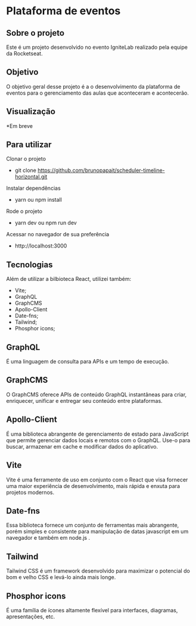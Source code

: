 # Plataforma de eventos

## Sobre o projeto

Este é um projeto desenvolvido no evento IgniteLab realizado pela equipe da Rocketseat.

## Objetivo

O objetivo geral desse projeto é a o desenvolvimento da plataforma de eventos para o gerenciamento das aulas que aconteceram e acontecerão.

## Visualização

*Em breve

## Para utilizar

Clonar o projeto
- git clone https://github.com/brunopapait/scheduler-timeline-horizontal.git

Instalar dependências
- yarn ou npm install

Rode o projeto
- yarn dev ou npm run dev

Acessar no navegador de sua preferência
- http://localhost:3000

## Tecnologias

Além de utilizar a bilbioteca React, utilizei também:

- Vite;
- GraphQL
- GraphCMS
- Apollo-Client
- Date-fns;
- Tailwind;
- Phosphor icons;

## GraphQL
É uma linguagem de consulta para APIs e um tempo de execução.

## GraphCMS
O GraphCMS oferece APIs de conteúdo GraphQL instantâneas para criar, enriquecer, unificar e entregar seu conteúdo entre plataformas.

## Apollo-Client
É uma biblioteca abrangente de gerenciamento de estado para JavaScript que permite gerenciar dados locais e remotos com o GraphQL. Use-o para buscar, armazenar em cache e modificar dados do aplicativo.

## Vite
Vite é uma ferramente de uso em conjunto com o React que visa fornecer uma maior experiência de desenvolvimento, mais rápida e enxuta para projetos modernos.

## Date-fns
Essa biblioteca fornece um conjunto de ferramentas mais abrangente, porém simples e consistente para manipulação de datas javascript em um navegador e também em node.js .

## Tailwind
Tailwind CSS é um framework desenvolvido para maximizar o potencial do bom e velho CSS e levá-lo ainda mais longe. 

## Phosphor icons
É uma família de ícones altamente flexível para interfaces, diagramas, apresentações, etc. 
